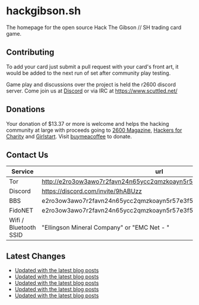 # hackgibson.sh
The homepage for the open source Hack The Gibson // SH trading card game.


## Contributing

To add your card just submit a pull request with your card's front art, it would be added to the next run of set after community play testing.

Game play and discussions over the project is held the r2600 discord server. Come join us at [Discord](https://discord.com/invite/9hABUzz) or via IRC at https://www.scuttled.net/


## Donations

Your donation of $13.37 or more is welcome and helps the hacking community at large with proceeds going to [2600 Magazine](https://2600.com/), [Hackers for Charity](https://hackersforcharity.org) and [Girlstart](https://girlstart.org).  Visit [buymeacoffee](https://www.buymeacoffee.com/hackgibson.sh) to donate.


## Contact Us

Service | url
-|-
Tor | http://e2ro3ow3awo7r2favn24n65ycc2qmzkoayn5r57e3f56nvjwdcgg32ad.onion
Discord | https://discord.com/invite/9hABUzz
BBS | e2ro3ow3awo7r2favn24n65ycc2qmzkoayn5r57e3f56nvjwdcgg32ad.onion:23
FidoNET | e2ro3ow3awo7r2favn24n65ycc2qmzkoayn5r57e3f56nvjwdcgg32ad.onion:24554
Wifi / Bluetooth SSID | "Ellingson Mineral Company" or "EMC Net - <fidonet address>"

## Latest Changes
<!-- BLOG-POST-LIST:START -->
- [Updated with the latest blog posts](https://github.com/DFW2600/hackgibson.sh/commit/5fccb143d722245c61aaca5b6ff635e1c18c497f)
- [Updated with the latest blog posts](https://github.com/DFW2600/hackgibson.sh/commit/327b4b6fc334baf91d9071244988e8fcea25235e)
- [Updated with the latest blog posts](https://github.com/DFW2600/hackgibson.sh/commit/880ceb02fb6da3808b4b44f9a124bec045d688aa)
- [Updated with the latest blog posts](https://github.com/DFW2600/hackgibson.sh/commit/c57b00eeb479fc8f55ff43f903719bd7daa5ffd1)
- [Updated with the latest blog posts](https://github.com/DFW2600/hackgibson.sh/commit/9174edf7e42787132de8e216fcd54da6052b2c72)
<!-- BLOG-POST-LIST:END -->

